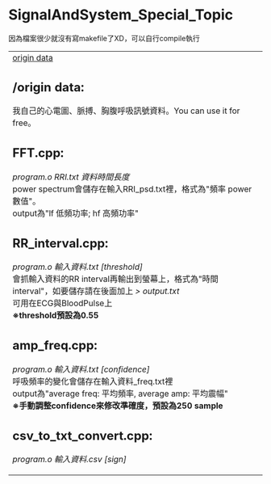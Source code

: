 # SignalAndSystem_Special_Topic

因為檔案很少就沒有寫makefile了XD，可以自行compile執行

<table>

<tr valign="top"><td>
	<a href="https://github.com/yoyololicon/SignalAndSystem_Special_Topic/tree/master/origin%20data">origin data</a>
  
## /origin data: 
我自己的心電圖、脈搏、胸腹呼吸訊號資料。You can use it for free。   

## FFT.cpp: 
*program.o RRI.txt 資料時間長度*   
power spectrum會儲存在輸入RRI_psd.txt裡，格式為"頻率 power數值"。   
output為"lf 低頻功率; hf 高頻功率"   

## RR_interval.cpp: 
*program.o 輸入資料.txt [threshold]*  
會抓輸入資料的RR interval再輸出到螢幕上，格式為"時間 interval"，如要儲存請在後面加上 *> output.txt*   
可用在ECG與BloodPulse上  
**※threshold預設為0.55**   

## amp_freq.cpp: 
*program.o 輸入資料.txt [confidence]*   
呼吸頻率的變化會儲存在輸入資料_freq.txt裡   
output為"average freq: 平均頻率, average amp: 平均震幅"   
**※手動調整confidence來修改準確度，預設為250 sample**

## csv_to_txt_convert.cpp:
*program.o 輸入資料.csv [sign]*   
